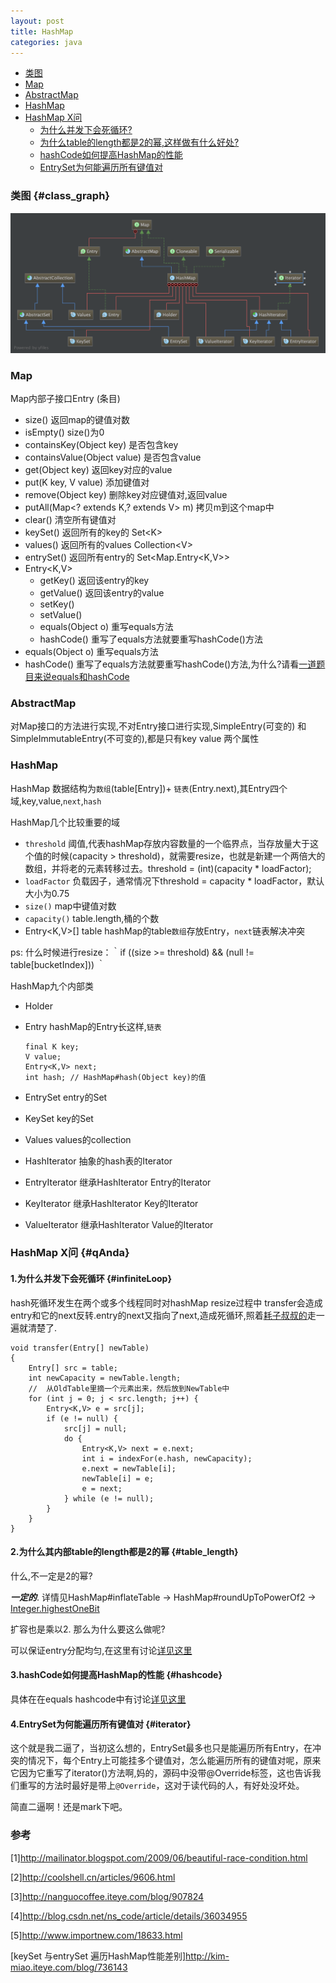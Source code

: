 ```yaml
---
layout: post
title: HashMap
categories: java
---
```


*   [类图](#class_graph)
*   [Map](#map)
*   [AbstractMap](#abstractMap)
*   [HashMap](#hashMap)
*   [HashMap X问](#qAnda)
    *   [为什么并发下会死循环?](#infiniteLoop)
    *   [为什么table的length都是2的幂,这样做有什么好处?](#table_length)
    *   [hashCode如何提高HashMap的性能](#hashcode)
    *   [EntrySet为何能遍历所有键值对](#iterator)
    
### 类图 {#class_graph}

![map类图](/images/java/map.png)

### Map 

Map内部子接口Entry (条目)

*   size() 返回map的键值对数
*   isEmpty() size()为0 
*   containsKey(Object key) 是否包含key
*   containsValue(Object value) 是否包含value
*   get(Object key) 返回key对应的value
*   put(K key, V value) 添加键值对
*   remove(Object key) 删除key对应键值对,返回value
*   putAll(Map\<? extends K,? extends V\> m) 拷贝m到这个map中
*   clear() 清空所有键值对
*   keySet() 返回所有的key的 Set\<K\>
*   values() 返回所有的values Collection\<V\>
*   entrySet() 返回所有entry的 Set\<Map.Entry\<K,V\>\>
*   Entry<K,V> 
    *   getKey() 返回该entry的key
    *   getValue()  返回该entry的value
    *   setKey()
    *   setValue()
    *   equals(Object o) 重写equals方法
    *   hashCode() 重写了equals方法就要重写hashCode()方法
*   equals(Object o) 重写equals方法
*   hashCode() 重写了equals方法就要重写hashCode()方法,为什么?请看[一道题目来说equals和hashCode](/2016/03/12/equals_hashcode_eg)

### AbstractMap

对Map接口的方法进行实现,不对Entry接口进行实现,SimpleEntry(可变的) 和 SimpleImmutableEntry(不可变的),都是只有key value 两个属性 

### HashMap

HashMap 数据结构为`数组`(table\[Entry\])+ `链表`(Entry.next),其Entry四个域,key,value,`next`,`hash`

HashMap几个比较重要的域 

*   `threshold` 阈值,代表hashMap存放内容数量的一个临界点，当存放量大于这个值的时候(capacity > threshold)，就需要resize，也就是新建一个两倍大的数组，并将老的元素转移过去。threshold = (int)(capacity * loadFactor);
*   `loadFactor` 负载因子，通常情况下threshold = capacity * loadFactor，默认大小为0.75
*   `size()` map中键值对数
*   `capacity()` table.length,桶的个数
*   Entry<K,V>[] table  hashMap的table`数组`存放Entry，`next`链表解决冲突

ps: 什么时候进行resize：｀if ((size >= threshold) && (null != table[bucketIndex])) ｀


HashMap九个内部类

*   Holder 
*   Entry hashMap的Entry长这样,`链表`

        final K key;
        V value;
        Entry<K,V> next;
        int hash; // HashMap#hash(Object key)的值
*   EntrySet entry的Set
*   KeySet key的Set
*   Values values的collection
*   HashIterator 抽象的hash表的Iterator
*   EntryIterator 继承HashIterator Entry的Iterator
*   KeyIterator 继承HashIterator Key的Iterator
*   ValueIterator 继承HashIterator Value的Iterator

### HashMap X问 {#qAnda}

#### 1.为什么并发下会死循环 {#infiniteLoop}

hash死循环发生在两个或多个线程同时对hashMap resize过程中 transfer会造成entry和它的next反转.entry的next又指向了next,造成死循环,照着[耗子叔叔的](http://coolshell.cn/articles/9606.html)走一遍就清楚了.

    void transfer(Entry[] newTable)
    {
        Entry[] src = table;
        int newCapacity = newTable.length;
        //  从OldTable里摘一个元素出来，然后放到NewTable中
        for (int j = 0; j < src.length; j++) {
            Entry<K,V> e = src[j];
            if (e != null) {
                src[j] = null;
                do {
                    Entry<K,V> next = e.next;
                    int i = indexFor(e.hash, newCapacity);
                    e.next = newTable[i];
                    newTable[i] = e;
                    e = next;
                } while (e != null);
            }
        }
    }

#### 2.为什么其内部table的length都是2的幂 {#table_length}

什么,不一定是2的幂? 

***一定的***. 详情见HashMap#inflateTable  -> HashMap#roundUpToPowerOf2 ->  [Integer.highestOneBit](/2016/03/07/Integer) 

扩容也是乘以2. 那么为什么要这么做呢?

可以保证entry分配均匀,在这里有讨论[详见这里](/2016/03/12/equals_hashcode_eg#indexFor)

#### 3.hashCode如何提高HashMap的性能 {#hashcode}

具体在在equals hashcode中有讨论[详见这里](/2016/03/10/equals_hashcode#hashCode_hash_based)

#### 4.EntrySet为何能遍历所有键值对 {#iterator}

这个就是我二逼了，当初这么想的，EntrySet最多也只是能遍历所有Entry，在冲突的情况下，每个Entry上可能挂多个键值对，怎么能遍历所有的键值对呢，原来它因为它重写了iterator()方法啊,妈的，源码中没带@Override标签，这也告诉我们重写的方法时最好是带上`@Override`，这对于读代码的人，有好处没坏处。

简直二逼啊！还是mark下吧。

### 参考

[1]<http://mailinator.blogspot.com/2009/06/beautiful-race-condition.html>

[2]<http://coolshell.cn/articles/9606.html>

[3]<http://nanguocoffee.iteye.com/blog/907824>

[4]<http://blog.csdn.net/ns_code/article/details/36034955>

[5]<http://www.importnew.com/18633.html>

[keySet 与entrySet 遍历HashMap性能差别]<http://kim-miao.iteye.com/blog/736143>